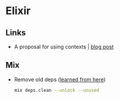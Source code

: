 # Elixir

## Links

- A proposal for using contexts | [blog post](http://www.devonestes.com/a-proposal-for-context-rules)

## Mix

- Remove old deps \([learned from here](https://til.hashrocket.com/posts/biytzjjppd-how-to-remove-unused-deps-from-mixlock)\)

  ```bash
  mix deps.clean --unlock --unused
  ```
